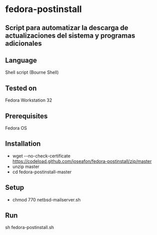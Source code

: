 # fedora-postinstall

## Script para automatizar la descarga de actualizaciones del sistema y programas adicionales

## Language
Shell script (Bourne Shell)

## Tested on
Fedora Workstation 32

## Prerequisites
Fedora OS



## Installation
- wget --no-check-certificate https://codeload.github.com/joseafon/fedora-postinstall/zip/master
- unzip master 
- cd fedora-postinstall-master

## Setup
- chmod 770 netbsd-mailserver.sh

## Run
sh fedora-postinstall.sh
